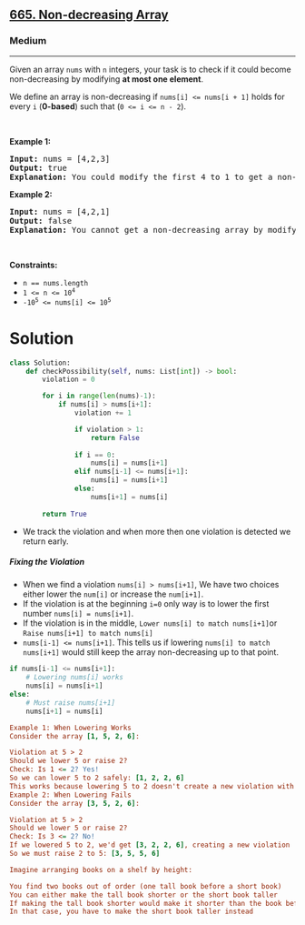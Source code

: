 <h2><a href="https://leetcode.com/problems/non-decreasing-array">665. Non-decreasing Array</a></h2><h3>Medium</h3><hr><p>Given an array <code>nums</code> with <code>n</code> integers, your task is to check if it could become non-decreasing by modifying <strong>at most one element</strong>.</p>

<p>We define an array is non-decreasing if <code>nums[i] &lt;= nums[i + 1]</code> holds for every <code>i</code> (<strong>0-based</strong>) such that (<code>0 &lt;= i &lt;= n - 2</code>).</p>

<p>&nbsp;</p>
<p><strong class="example">Example 1:</strong></p>

<pre>
<strong>Input:</strong> nums = [4,2,3]
<strong>Output:</strong> true
<strong>Explanation:</strong> You could modify the first 4 to 1 to get a non-decreasing array.
</pre>

<p><strong class="example">Example 2:</strong></p>

<pre>
<strong>Input:</strong> nums = [4,2,1]
<strong>Output:</strong> false
<strong>Explanation:</strong> You cannot get a non-decreasing array by modifying at most one element.
</pre>

<p>&nbsp;</p>
<p><strong>Constraints:</strong></p>

<ul>
	<li><code>n == nums.length</code></li>
	<li><code>1 &lt;= n &lt;= 10<sup>4</sup></code></li>
	<li><code>-10<sup>5</sup> &lt;= nums[i] &lt;= 10<sup>5</sup></code></li>
</ul>

# Solution 
```python
class Solution:
    def checkPossibility(self, nums: List[int]) -> bool:
        violation = 0

        for i in range(len(nums)-1):
            if nums[i] > nums[i+1]:
                violation += 1

                if violation > 1:
                    return False 
                
                if i == 0:
                    nums[i] = nums[i+1]
                elif nums[i-1] <= nums[i+1]:
                    nums[i] = nums[i+1]
                else:
                    nums[i+1] = nums[i]
        
        return True
```
* We track the violation and when more then one violation is detected we return early. 

##### Fixing the Violation
* When we find a violation `nums[i] > nums[i+1]`, We have two choices either lower the `num[i]` or increase the `num[i+1]`. 
* If the violation is at the beginning `i=0` only way is to lower the first number `nums[i] = nums[i+1]`. 
* If the violation is in the middle, `Lower nums[i] to match nums[i+1]`or `Raise nums[i+1] to match nums[i]`
* `nums[i-1] <= nums[i+1]`. This tells us if lowering `nums[i] to match nums[i+1]` would still keep the array non-decreasing up to that point.

```python
if nums[i-1] <= nums[i+1]:
    # Lowering nums[i] works
    nums[i] = nums[i+1]
else:
    # Must raise nums[i+1]
    nums[i+1] = nums[i]
```

```ini
Example 1: When Lowering Works
Consider the array [1, 5, 2, 6]:

Violation at 5 > 2
Should we lower 5 or raise 2?
Check: Is 1 <= 2? Yes!
So we can lower 5 to 2 safely: [1, 2, 2, 6]
This works because lowering 5 to 2 doesn't create a new violation with its predecessor
Example 2: When Lowering Fails
Consider the array [3, 5, 2, 6]:

Violation at 5 > 2
Should we lower 5 or raise 2?
Check: Is 3 <= 2? No!
If we lowered 5 to 2, we'd get [3, 2, 2, 6], creating a new violation
So we must raise 2 to 5: [3, 5, 5, 6]
```

```ini
Imagine arranging books on a shelf by height:

You find two books out of order (one tall book before a short book)
You can either make the tall book shorter or the short book taller
If making the tall book shorter would make it shorter than the book before it, that creates a new problem
In that case, you have to make the short book taller instead
```
